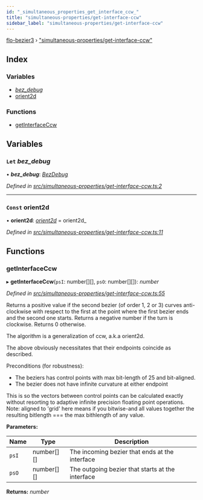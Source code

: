 ```yaml
---
id: "_simultaneous_properties_get_interface_ccw_"
title: "simultaneous-properties/get-interface-ccw"
sidebar_label: "simultaneous-properties/get-interface-ccw"
---
```


[flo-bezier3](../globals.md) › ["simultaneous-properties/get-interface-ccw"](_simultaneous_properties_get_interface_ccw_.md)

## Index

### Variables

* [_bez_debug_](_simultaneous_properties_get_interface_ccw_.md#let-_bez_debug_)
* [orient2d](_simultaneous_properties_get_interface_ccw_.md#const-orient2d)

### Functions

* [getInterfaceCcw](_simultaneous_properties_get_interface_ccw_.md#getinterfaceccw)

## Variables

### `Let` _bez_debug_

• **_bez_debug_**: *[BezDebug](../classes/_debug_debug_.bezdebug.md)*

*Defined in [src/simultaneous-properties/get-interface-ccw.ts:2](https://github.com/FlorisSteenkamp/FloBezier/blob/6f79660/src/simultaneous-properties/get-interface-ccw.ts#L2)*

___

### `Const` orient2d

• **orient2d**: *[orient2d](_simultaneous_properties_get_interface_ccw_.md#const-orient2d)* = orient2d_

*Defined in [src/simultaneous-properties/get-interface-ccw.ts:11](https://github.com/FlorisSteenkamp/FloBezier/blob/6f79660/src/simultaneous-properties/get-interface-ccw.ts#L11)*

## Functions

###  getInterfaceCcw

▸ **getInterfaceCcw**(`psI`: number[][], `psO`: number[][]): *number*

*Defined in [src/simultaneous-properties/get-interface-ccw.ts:55](https://github.com/FlorisSteenkamp/FloBezier/blob/6f79660/src/simultaneous-properties/get-interface-ccw.ts#L55)*

Returns a positive value if the second bezier (of order 1, 2 or 3) curves
anti-clockwise with respect to the first at the point where the first bezier
ends and the second one starts. Returns a negative number if the turn is
clockwise. Returns 0 otherwise.

The algorithm is a generalization of ccw, a.k.a orient2d.

The above obviously necessitates that their endpoints coincide as described.

Preconditions (for robustness):
* The beziers has control points with max bit-length of 25 and bit-aligned.
* The bezier does not have infinite curvature at either endpoint

This is so the vectors between control points can be
calculated exactly without resorting to adaptive infinite precision floating
point operations. Note: aligned to 'grid' here means if you bitwise-and all
values together the resulting bitlength === the max bithlength of any value.

**Parameters:**

Name | Type | Description |
------ | ------ | ------ |
`psI` | number[][] | The incoming bezier that ends at the interface |
`psO` | number[][] | The outgoing bezier that starts at the interface  |

**Returns:** *number*
